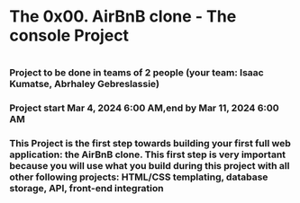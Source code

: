 <H1>The 0x00. AirBnB clone - The console Project<H1>
<H3>Project to be done in teams of 2 people (your team: Isaac Kumatse, Abrhaley Gebreslassie)<H3>
<H3>Project start Mar 4, 2024 6:00 AM,end by Mar 11, 2024 6:00 AM<H3>

This Project is the first step towards building your first full web application: the AirBnB clone. This first step is very important because you will use what you build during this project with all other following projects: HTML/CSS templating, database storage, API, front-end integration

